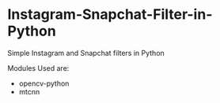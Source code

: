 # Instagram-Snapchat-Filter-in-Python
Simple Instagram and Snapchat filters in Python

Modules Used are: 
- opencv-python
- mtcnn
